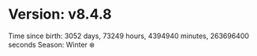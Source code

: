 # Version: v8.4.8
Time since birth: 3052 days, 73249 hours, 4394940 minutes, 263696400 seconds
Season: Winter ❄️
